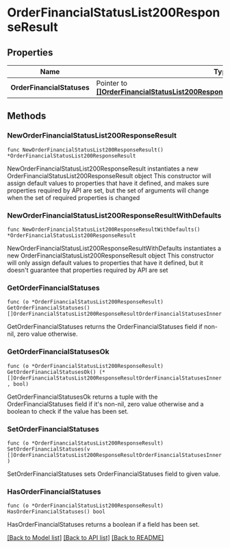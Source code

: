 # OrderFinancialStatusList200ResponseResult

## Properties

Name | Type | Description | Notes
------------ | ------------- | ------------- | -------------
**OrderFinancialStatuses** | Pointer to [**[]OrderFinancialStatusList200ResponseResultOrderFinancialStatusesInner**](OrderFinancialStatusList200ResponseResultOrderFinancialStatusesInner.md) |  | [optional] 

## Methods

### NewOrderFinancialStatusList200ResponseResult

`func NewOrderFinancialStatusList200ResponseResult() *OrderFinancialStatusList200ResponseResult`

NewOrderFinancialStatusList200ResponseResult instantiates a new OrderFinancialStatusList200ResponseResult object
This constructor will assign default values to properties that have it defined,
and makes sure properties required by API are set, but the set of arguments
will change when the set of required properties is changed

### NewOrderFinancialStatusList200ResponseResultWithDefaults

`func NewOrderFinancialStatusList200ResponseResultWithDefaults() *OrderFinancialStatusList200ResponseResult`

NewOrderFinancialStatusList200ResponseResultWithDefaults instantiates a new OrderFinancialStatusList200ResponseResult object
This constructor will only assign default values to properties that have it defined,
but it doesn't guarantee that properties required by API are set

### GetOrderFinancialStatuses

`func (o *OrderFinancialStatusList200ResponseResult) GetOrderFinancialStatuses() []OrderFinancialStatusList200ResponseResultOrderFinancialStatusesInner`

GetOrderFinancialStatuses returns the OrderFinancialStatuses field if non-nil, zero value otherwise.

### GetOrderFinancialStatusesOk

`func (o *OrderFinancialStatusList200ResponseResult) GetOrderFinancialStatusesOk() (*[]OrderFinancialStatusList200ResponseResultOrderFinancialStatusesInner, bool)`

GetOrderFinancialStatusesOk returns a tuple with the OrderFinancialStatuses field if it's non-nil, zero value otherwise
and a boolean to check if the value has been set.

### SetOrderFinancialStatuses

`func (o *OrderFinancialStatusList200ResponseResult) SetOrderFinancialStatuses(v []OrderFinancialStatusList200ResponseResultOrderFinancialStatusesInner)`

SetOrderFinancialStatuses sets OrderFinancialStatuses field to given value.

### HasOrderFinancialStatuses

`func (o *OrderFinancialStatusList200ResponseResult) HasOrderFinancialStatuses() bool`

HasOrderFinancialStatuses returns a boolean if a field has been set.


[[Back to Model list]](../README.md#documentation-for-models) [[Back to API list]](../README.md#documentation-for-api-endpoints) [[Back to README]](../README.md)


